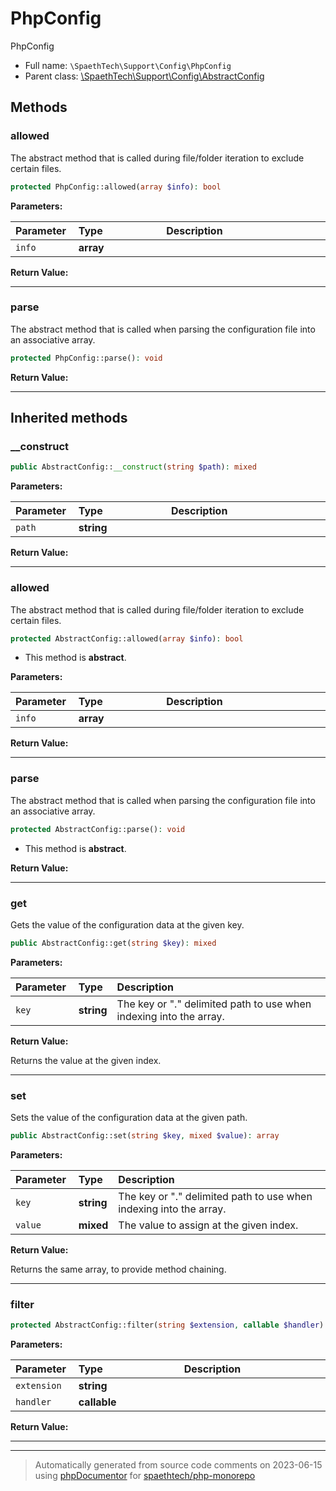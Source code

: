 # PhpConfig

PhpConfig



* Full name: `\SpaethTech\Support\Config\PhpConfig`
* Parent class: [\SpaethTech\Support\Config\AbstractConfig](./AbstractConfig.md)



## Methods

### allowed

The abstract method that is called during file/folder iteration to exclude certain files.

```php
protected PhpConfig::allowed(array $info): bool
```








**Parameters:**

| Parameter  | Type  | Description  |
|:-----------|:------|:-------------|
| `info` | **array** |  |


**Return Value:**





---
### parse

The abstract method that is called when parsing the configuration file into an associative array.

```php
protected PhpConfig::parse(): void
```









**Return Value:**





---


## Inherited methods

### __construct



```php
public AbstractConfig::__construct(string $path): mixed
```








**Parameters:**

| Parameter  | Type  | Description  |
|:-----------|:------|:-------------|
| `path` | **string** |  |


**Return Value:**





---
### allowed

The abstract method that is called during file/folder iteration to exclude certain files.

```php
protected AbstractConfig::allowed(array $info): bool
```




* This method is **abstract**.



**Parameters:**

| Parameter  | Type  | Description  |
|:-----------|:------|:-------------|
| `info` | **array** |  |


**Return Value:**





---
### parse

The abstract method that is called when parsing the configuration file into an associative array.

```php
protected AbstractConfig::parse(): void
```




* This method is **abstract**.




**Return Value:**





---
### get

Gets the value of the configuration data at the given key.

```php
public AbstractConfig::get(string $key): mixed
```








**Parameters:**

| Parameter  | Type  | Description  |
|:-----------|:------|:-------------|
| `key` | **string** | The key or &quot;.&quot; delimited path to use when indexing into the array. |


**Return Value:**

Returns the value at the given index.



---
### set

Sets the value of the configuration data at the given path.

```php
public AbstractConfig::set(string $key, mixed $value): array
```








**Parameters:**

| Parameter  | Type  | Description  |
|:-----------|:------|:-------------|
| `key` | **string** | The key or &quot;.&quot; delimited path to use when indexing into the array. |
| `value` | **mixed** | The value to assign at the given index. |


**Return Value:**

Returns the same array, to provide method chaining.



---
### filter



```php
protected AbstractConfig::filter(string $extension, callable $handler): void
```








**Parameters:**

| Parameter  | Type  | Description  |
|:-----------|:------|:-------------|
| `extension` | **string** |  |
| `handler` | **callable** |  |


**Return Value:**





---


---
> Automatically generated from source code comments on 2023-06-15 using
> [phpDocumentor](http://www.phpdoc.org/) for [spaethtech/php-monorepo](https://github.com/spaethtech/php-monorepo)

<style>
/* Remove padding and background in <code> used in the structs title */
h2 code,
h3 code,
h4 code,
h5 code {
    background: none !important;
    padding: 0 !important;
}

table {
    width: 100%;
    display: table;
}

thead > tr > th {
    text-align: left;
}

thead > tr > th:first-child {
    width: 20%;
}

/* Remove padding and background in <code> used in the tables */
td code,
th code {
    background: none;
    padding: 0;
}
</style>
